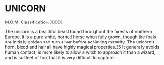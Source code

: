 # UNICORN  
M.O.M. Classification: XXXX  
  
The unicorn is a beautiful beast found throughout the forests of northern Europe. It is a pure white, horned horse when fully grown, though the foals are initially golden and turn silver before achieving maturity. The unicorn’s horn, blood and hair all have highly magical properties.25 It generally avoids human contact, is more likely to allow a witch to approach it than a wizard, and is so fleet of foot that it is very difficult to capture.  
  

